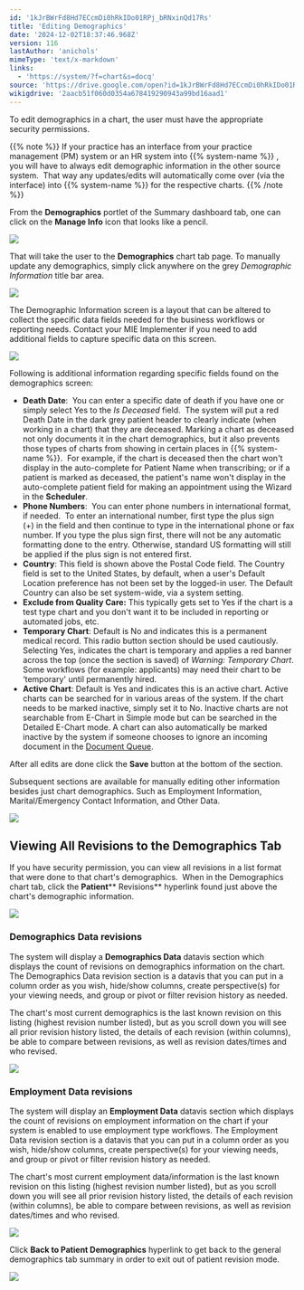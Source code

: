 ```yaml
---
id: '1kJrBWrFd8Hd7ECcmDi0hRkIDo01RPj_bRNxinQd17Rs'
title: 'Editing Demographics'
date: '2024-12-02T18:37:46.968Z'
version: 116
lastAuthor: 'anichols'
mimeType: 'text/x-markdown'
links:
  - 'https://system/?f=chart&s=docq'
source: 'https://drive.google.com/open?id=1kJrBWrFd8Hd7ECcmDi0hRkIDo01RPj_bRNxinQd17Rs'
wikigdrive: '2aacb51f060d0354a678419290943a99bd16aad1'
---
```

To edit demographics in a chart, the user must have the appropriate security permissions.

{{% note %}}
If your practice has an interface from your practice management (PM) system or an HR system into {{% system-name %}} , you will have to always edit demographic information in the other source system.  That way any updates/edits will automatically come over (via the interface) into {{% system-name %}} for the respective charts.
{{% /note %}}

From the **Demographics** portlet of the Summary dashboard tab, one can click on the **Manage Info** icon that looks like a pencil.

![](../editing-demographics.assets/7cbcc8fb7aa18a6c581260a72926a1fc.png)

That will take the user to the **Demographics** chart tab page. To manually update any demographics, simply click anywhere on the grey *Demographic Information* title bar area.

![](../editing-demographics.assets/70173554d95c6ae72cbc5ba1a99b969e.png)

The Demographic Information screen is a layout that can be altered to collect the specific data fields needed for the business workflows or reporting needs. Contact your MIE Implementer if you need to add additional fields to capture specific data on this screen.

![](../editing-demographics.assets/0f3c57edb6569c24cadd76fe01a10a8d.png)

Following is additional information regarding specific fields found on the demographics screen:

* <strong>Death Date</strong>:  You can enter a specific date of death if you have one or simply select Yes to the <em>Is Deceased</em> field.  The system will put a red Death Date in the dark grey patient header to clearly indicate (when working in a chart) that they are deceased. Marking a chart as deceased not only documents it in the chart demographics, but it also prevents those types of charts from showing in certain places in {{% system-name %}}.  For example, if the chart is deceased then the chart won't display in the auto-complete for Patient Name when transcribing; or if a patient is marked as deceased, the patient's name won't display in the auto-complete patient field for making an appointment using the Wizard in the <strong>Scheduler</strong>.
* <strong>Phone Numbers</strong>:  You can enter phone numbers in international format, if needed.  To enter an international number, first type the plus sign (+) in the field and then continue to type in the international phone or fax number. If you type the plus sign first, there will not be any automatic formatting done to the entry. Otherwise, standard US formatting will still be applied if the plus sign is not entered first.
* <strong>Country</strong>:<strong></strong> This field is shown above the Postal Code field. The Country field is set to the United States, by default, when a user's Default Location preference has not been set by the logged-in user. The Default Country can also be set system-wide, via a system setting.
* <strong>Exclude from Quality Care:</strong> This typically gets set to Yes if the chart is a test type chart and you don't want it to be included in reporting or automated jobs, etc.
* <strong>Temporary Chart</strong>: Default is No and indicates this is a permanent medical record.  This radio button section should be used cautiously. Selecting Yes, indicates the chart is temporary and applies a red banner across the top (once the section is saved) of <em>Warning: Temporary Chart</em>. Some workflows (for example: applicants) may need their chart to be ‘temporary' until permanently hired.
* <strong>Active Chart</strong>: Default is Yes and indicates this is an active chart.  Active charts can be searched for in various areas of the system. If the chart needs to be marked inactive, simply set it to No. Inactive charts are not searchable from E-Chart in Simple mode but can be searched in the Detailed E-Chart mode. A chart can also automatically be marked inactive by the system if someone chooses to ignore an incoming document in the [Document Queue](https://system/?f=chart&s=docq).

After all edits are done click the **Save** button at the bottom of the section.

Subsequent sections are available for manually editing other information besides just chart demographics.  Such as Employment Information, Marital/Emergency Contact Information, and Other Data.

![](../editing-demographics.assets/ac24c4559d78e4d4cbafa4b67bce327b.png)

## Viewing All Revisions to the Demographics Tab

If you have security permission, you can view all revisions in a list format that were done to that chart's demographics.  When in the Demographics chart tab, click the **Patient**** Revisions** hyperlink found just above the chart's demographic information.

![](../editing-demographics.assets/29843962a40e8a3df036c0906e1ddf61.png)

### Demographics Data revisions

The system will display a **Demographics Data** datavis section which displays the count of revisions on demographics information on the chart.  The Demographics Data revision section is a datavis that you can put in a column order as you wish, hide/show columns, create perspective(s) for your viewing needs, and group or pivot or filter revision history as needed.

The chart's most current demographics is the last known revision on this listing (highest revision number listed), but as you scroll down you will see all prior revision history listed, the details of each revision (within columns), be able to compare between revisions, as well as revision dates/times and who revised.

![](../editing-demographics.assets/dfa3bf7886de4b6e854048ce02cf4d62.png)

### Employment Data revisions

The system will display an **Employment Data** datavis section which displays the count of revisions on employment information on the chart if your system is enabled to use employment type workflows.  The Employment Data revision section is a datavis that you can put in a column order as you wish, hide/show columns, create perspective(s) for your viewing needs, and group or pivot or filter revision history as needed.

The chart's most current employment data/information is the last known revision on this listing (highest revision number listed), but as you scroll down you will see all prior revision history listed, the details of each revision (within columns), be able to compare between revisions, as well as revision dates/times and who revised.

![](../editing-demographics.assets/988c10e6a0884fef23e06f1eaed38187.png)

Click **Back to Patient Demographics** hyperlink to get back to the general demographics tab summary in order to exit out of patient revision mode.

![](../editing-demographics.assets/c0ac3d67f0b00c3bbfaddfe371dda25d.png)
